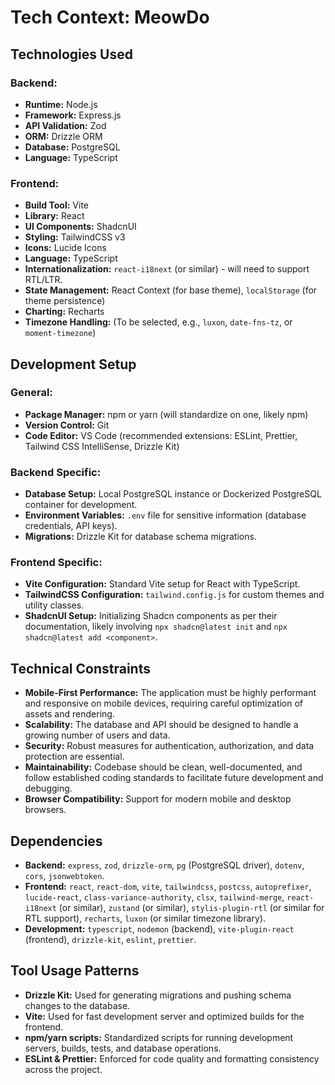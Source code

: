# Tech Context: MeowDo

## Technologies Used

### Backend:
*   **Runtime:** Node.js
*   **Framework:** Express.js
*   **API Validation:** Zod
*   **ORM:** Drizzle ORM
*   **Database:** PostgreSQL
*   **Language:** TypeScript

### Frontend:
*   **Build Tool:** Vite
*   **Library:** React
*   **UI Components:** ShadcnUI
*   **Styling:** TailwindCSS v3
*   **Icons:** Lucide Icons
*   **Language:** TypeScript
*   **Internationalization:** `react-i18next` (or similar) - will need to support RTL/LTR.
*   **State Management:** React Context (for base theme), `localStorage` (for theme persistence)
*   **Charting:** Recharts
*   **Timezone Handling:** (To be selected, e.g., `luxon`, `date-fns-tz`, or `moment-timezone`)

## Development Setup

### General:
*   **Package Manager:** npm or yarn (will standardize on one, likely npm)
*   **Version Control:** Git
*   **Code Editor:** VS Code (recommended extensions: ESLint, Prettier, Tailwind CSS IntelliSense, Drizzle Kit)

### Backend Specific:
*   **Database Setup:** Local PostgreSQL instance or Dockerized PostgreSQL container for development.
*   **Environment Variables:** `.env` file for sensitive information (database credentials, API keys).
*   **Migrations:** Drizzle Kit for database schema migrations.

### Frontend Specific:
*   **Vite Configuration:** Standard Vite setup for React with TypeScript.
*   **TailwindCSS Configuration:** `tailwind.config.js` for custom themes and utility classes.
*   **ShadcnUI Setup:** Initializing Shadcn components as per their documentation, likely involving `npx shadcn@latest init` and `npx shadcn@latest add <component>`.

## Technical Constraints

*   **Mobile-First Performance:** The application must be highly performant and responsive on mobile devices, requiring careful optimization of assets and rendering.
*   **Scalability:** The database and API should be designed to handle a growing number of users and data.
*   **Security:** Robust measures for authentication, authorization, and data protection are essential.
*   **Maintainability:** Codebase should be clean, well-documented, and follow established coding standards to facilitate future development and debugging.
*   **Browser Compatibility:** Support for modern mobile and desktop browsers.

## Dependencies

*   **Backend:** `express`, `zod`, `drizzle-orm`, `pg` (PostgreSQL driver), `dotenv`, `cors`, `jsonwebtoken`.
*   **Frontend:** `react`, `react-dom`, `vite`, `tailwindcss`, `postcss`, `autoprefixer`, `lucide-react`, `class-variance-authority`, `clsx`, `tailwind-merge`, `react-i18next` (or similar), `zustand` (or similar), `stylis-plugin-rtl` (or similar for RTL support), `recharts`, `luxon` (or similar timezone library).
*   **Development:** `typescript`, `nodemon` (backend), `vite-plugin-react` (frontend), `drizzle-kit`, `eslint`, `prettier`.

## Tool Usage Patterns

*   **Drizzle Kit:** Used for generating migrations and pushing schema changes to the database.
*   **Vite:** Used for fast development server and optimized builds for the frontend.
*   **npm/yarn scripts:** Standardized scripts for running development servers, builds, tests, and database operations.
*   **ESLint & Prettier:** Enforced for code quality and formatting consistency across the project.
